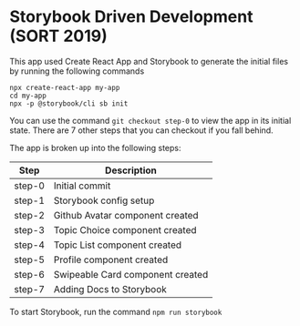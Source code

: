 # Storybook Driven Development (SORT 2019)
This app used Create React App and Storybook to generate the initial files by running the following commands
```
npx create-react-app my-app
cd my-app
npx -p @storybook/cli sb init
```

You can use the command `git checkout step-0` to view the app in its initial state. There are 7 other steps that you can checkout if you fall behind.

The app is broken up into the following steps:

| Step   | Description                      |
| ------ | -------------------------------- |
| step-0 | Initial commit                   |
| step-1 | Storybook config setup           |
| step-2 | Github Avatar component created  |
| step-3 | Topic Choice component created   |
| step-4 | Topic List component created     |
| step-5 | Profile component created        |
| step-6 | Swipeable Card component created |
| step-7 | Adding Docs to Storybook         |

To start Storybook, run the command `npm run storybook`